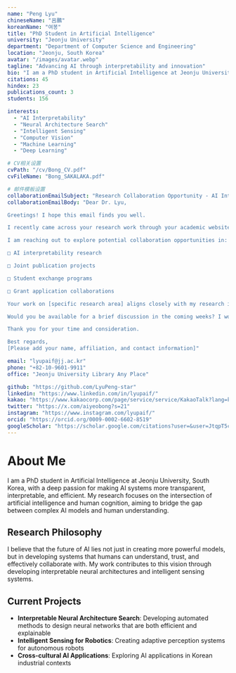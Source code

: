 ```yaml
---
name: "Peng Lyu"
chineseName: "呂鵬"
koreanName: "여봉"
title: "PhD Student in Artificial Intelligence"
university: "Jeonju University"
department: "Department of Computer Science and Engineering"
location: "Jeonju, South Korea"
avatar: "/images/avatar.webp"
tagline: "Advancing AI through interpretability and innovation"
bio: "I am a PhD student in Artificial Intelligence at Jeonju University, South Korea, with a deep passion for making AI systems more transparent, interpretable, and efficient. My research focuses on neural architecture design and intelligent sensing systems."
citations: 45
hindex: 23
publications_count: 3
students: 156

interests:
  - "AI Interpretability"
  - "Neural Architecture Search"
  - "Intelligent Sensing"
  - "Computer Vision"
  - "Machine Learning"
  - "Deep Learning"

# CV相关设置
cvPath: "/cv/Bong_CV.pdf"
cvFileName: "Bong_SAKALAKA.pdf"

# 邮件模板设置
collaborationEmailSubject: "Research Collaboration Opportunity - AI Interpretability"
collaborationEmailBody: "Dear Dr. Lyu,

Greetings! I hope this email finds you well.

I recently came across your research work through your academic website and was particularly impressed by your contributions to AI interpretability and neural architecture design.

I am reaching out to explore potential collaboration opportunities in:

□ AI interpretability research

□ Joint publication projects

□ Student exchange programs

□ Grant application collaborations

Your work on [specific research area] aligns closely with my research interests, and I believe there could be significant synergies between our work.

Would you be available for a brief discussion in the coming weeks? I would be happy to share more details about my research background and discuss potential collaboration directions.

Thank you for your time and consideration.

Best regards,
[Please add your name, affiliation, and contact information]"

email: "lyupaif@jj.ac.kr"
phone: "+82-10-9601-9911"
office: "Jeonju University Library Any Place"

github: "https://github.com/LyuPeng-star"
linkedin: "https://www.linkedin.com/in/lyupaif/"
kakao: "https://www.kakaocorp.com/page/service/service/KakaoTalk?lang=ko"
twitter: "https://x.com/aiyeobong?s=21"
instagram: "https://www.instagram.com/lyupaif/"
orcid: "https://orcid.org/0009-0002-6602-8519"
googleScholar: "https://scholar.google.com/citations?user=&user=JtqpT5cAAAAJ"
---
```


# About Me

I am a PhD student in Artificial Intelligence at Jeonju University, South Korea, with a deep passion for making AI systems more transparent, interpretable, and efficient. My research focuses on the intersection of artificial intelligence and human cognition, aiming to bridge the gap between complex AI models and human understanding.

## Research Philosophy

I believe that the future of AI lies not just in creating more powerful models, but in developing systems that humans can understand, trust, and effectively collaborate with. My work contributes to this vision through developing interpretable neural architectures and intelligent sensing systems.

## Current Projects

- **Interpretable Neural Architecture Search**: Developing automated methods to design neural networks that are both efficient and explainable
- **Intelligent Sensing for Robotics**: Creating adaptive perception systems for autonomous robots
- **Cross-cultural AI Applications**: Exploring AI applications in Korean industrial contexts